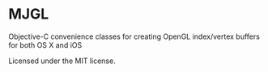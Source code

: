 MJGL
====

Objective-C convenience classes for creating OpenGL index/vertex buffers for both OS X and iOS

Licensed under the MIT license.
